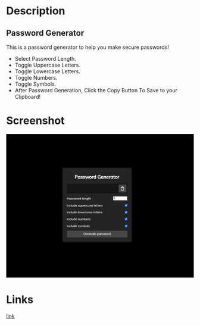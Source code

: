 # Description

## Password Generator

This is a password generator to help you make secure passwords!
- Select Password Length.
- Toggle Uppercase Letters.
- Toggle Lowercase Letters.
- Toggle Numbers.
- Toggle Symbols.
- After Password Generation, Click the Copy Button To Save to your Clipboard!

# Screenshot
![screenshot](./Assets/passwordGeneratorss.png)

# Links
[link](https://github.com/ryancharleson/Challenge-03)